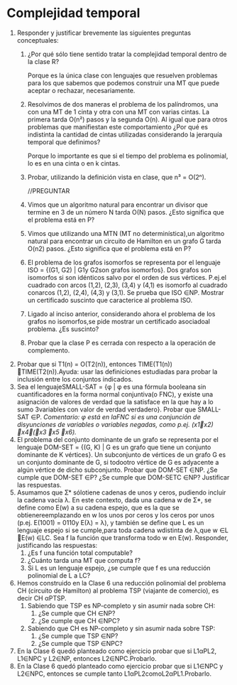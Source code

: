 # Complejidad temporal

1. Responder y justificar brevemente las siguientes preguntas conceptuales:
    1. ¿Por qué sólo tiene sentido tratar la complejidad temporal dentro de la clase R?

        Porque es la única clase con lenguajes que resuelven problemas para los que sabemos que podemos construir una MT que puede aceptar o rechazar, necesariamente.
    
    2. Resolvimos de dos maneras el problema de los palíndromos, una con una MT de 1 cinta y otra con una MT con varias cintas. La primera tarda O(n²) pasos y la segunda O(n). Al igual que para otros problemas que manifiestan este comportamiento ¿Por qué es indistinta la cantidad de cintas utilizadas considerando la jerarquía temporal que definimos?

        Porque lo importante es que si el tiempo del problema es polinomial, lo es en una cinta o en k cintas.

    3. Probar, utilizando la definición vista en clase, que n³ = O(2ⁿ).

        //PREGUNTAR

    4. Vimos que un algoritmo natural para encontrar un divisor que termine en 3 de un número N tarda O(N) pasos. ¿Esto significa que el problema está en P?
    5. Vimos que utilizando una MTN (MT no determinística),un algoritmo natural para encontrar un  circuito  de  Hamilton  en  un  grafo  G  tarda O(n2)  pasos.  ¿Esto  significa  que  el  problema está en P?
    6. El problema de los grafos isomorfos se representa por el lenguaje ISO = {(G1, G2) | G1y G2son grafos isomorfos}. Dos grafos son isomorfos si son idénticos salvo por el orden de sus vértices. P.ej.el cuadrado con arcos (1,2), (2,3), (3,4) y (4,1) es isomorfo al cuadrado conarcos  (1,2),  (2,4),  (4,3)  y  (3,1).  Se  prueba  que  ISO ∈NP. Mostrar  un certificado suscinto que caracterice al problema ISO.
    7. Ligado  al  inciso  anterior,  considerando  ahora  el  problema  de  los  grafos  no  isomorfos,se pide mostrar un certificado asociadoal problema. ¿Es suscinto?
    8. Probar que la clase P es cerrada con respecto a la operación de complemento.
2. Probar  que  si  T1(n)  =  O(T2(n)),  entonces TIME(T1(n)) TIME(T2(n)).Ayuda:  usar las definiciones estudiadas para probar la inclusión entre los conjuntos indicados.
3. Sea el lenguajeSMALL-SAT = {φ | φ es una fórmula booleana sin cuantificadores en  la  forma  normal  conjuntiva(o  FNC),  y  existe  una  asignación  de  valores  de  verdad  que  la satisface  en  la  que  hay  a  lo  sumo 3variables  con  valor  de  verdad  verdadero}. Probar  que SMALL-SAT ∈P.
_Comentario: φ está en laFNC  si  es  una  conjunción  de  disyunciones  de variables o variables negadas, como p.ej. (x1x2) x4(x3 x5 x6)._
4. El  problema  del conjunto  dominante de un  grafo  se  representa  por  el  lenguaje DOM-SET  =  {(G,  K)  | G  es  un grafo que  tiene  un  conjunto  dominante  de  K  vértices}.  Un subconjunto de vértices de un grafo G es un conjunto dominante de G, si todootro vértice de G es adyacente a  algún vértice de dicho subconjunto.  Probar que DOM-SET ∈NP. ¿Se cumple que DOM-SET ∈P? ¿Se cumple que DOM-SETC ∈NP? Justificar las respuestas.
5. Asumamos que Ʃ* sólotiene cadenas de unos y ceros, pudiendo incluir la cadena vacía λ. En este contexto, dada una cadena w de Ʃ*, se define como E(w) a su cadena espejo, que  es  la  que  se  obtienereemplazando  en  w  los  unos  por  ceros  y  los  ceros  por  unos  (p.ej. E(1001) = 0110y E(λ) = λ), y también se define que L es un lenguaje espejo si se cumple,para toda cadena wdistinta de λ,que w ∈L E(w) ∈LC. Sea f la función que transforma todo w en E(w). Responder, justificando las respuestas:
    1. ¿Es f una función total computable?
    2. ¿Cuánto tarda una MT que computa f?
    3. Si L es un lenguaje espejo, ¿se cumple que f es una reducción polinomial de L a LC?
6. Hemos  construido  en  la  Clase  6 una  reducción  polinomial  del  problema  CH (circuito de Hamilton) al problema TSP (viajante de comercio), es decir CH αPTSP.
    1. Sabiendo que TSP es NP-completo y sin asumir nada sobre CH:
        1. ¿Se cumple que CH ∈NP?
        2. ¿Se cumple que CH ∈NPC?
    2. Sabiendo que CH es NP-completo y sin asumir nada sobre TSP:
        1. ¿Se cumple que TSP ∈NP?
        2. ¿Se cumple que TSP ∈NPC?
7. En la Clase 6 quedó planteado como ejercicio probar que si L1αPL2, L1∈NPC y L2∈NP, entonces L2∈NPC.Probarlo.
8. En la Clase 6 quedó planteado como ejercicio probar que si L1∈NPC y L2∈NPC, entonces se cumple tanto L1αPL2comoL2αPL1.Probarlo.